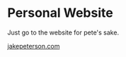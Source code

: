 # Personal Website

Just go to the website for pete's sake.

[jakepeterson.com](https://jakepeterson.com)

